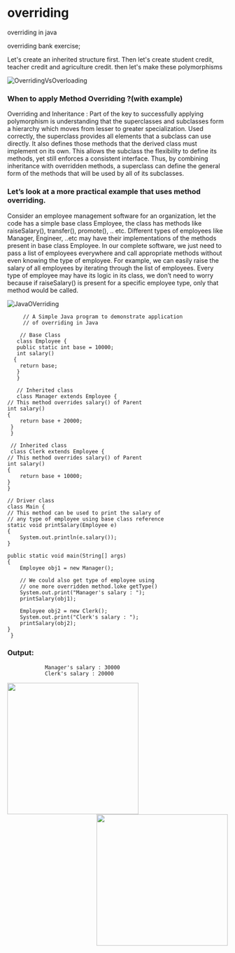# overriding
overriding in java 


overriding bank exercise; 

Let's create an inherited structure first.
Then let's create student credit, teacher credit and agriculture credit.
then let's make these polymorphisms

![OverridingVsOverloading](https://user-images.githubusercontent.com/75886362/194964286-980b91bf-ef29-479a-b416-315b5c4e31bb.png)


### When to apply Method Overriding ?(with example)

Overriding and Inheritance : Part of the key to successfully applying polymorphism is understanding that the superclasses and subclasses form a hierarchy which moves from lesser to greater specialization. Used correctly, the superclass provides all elements that a subclass can use directly. It also defines those methods that the derived class must implement on its own. This allows the subclass the flexibility to define its methods, yet still enforces a consistent interface. Thus, by combining inheritance with overridden methods, a superclass can define the general form of the methods that will be used by all of its subclasses.



### Let’s look at a more practical example that uses method overriding.
Consider an employee management software for an organization, let the code has a simple base class Employee, the class has methods like raiseSalary(), transfer(), promote(), .. etc. Different types of employees like Manager, Engineer, ..etc may have their implementations of the methods present in base class Employee. In our complete software, we just need to pass a list of employees everywhere and call appropriate methods without even knowing the type of employee. For example, we can easily raise the salary of all employees by iterating through the list of employees. Every type of employee may have its logic in its class, we don’t need to worry because if raiseSalary() is present for a specific employee type, only that method would be called.


![JavaOVerriding](https://user-images.githubusercontent.com/75886362/194964551-624f0116-ae4f-4ca3-86b9-dd4281a7f995.jpg)


         // A Simple Java program to demonstrate application 
         // of overriding in Java 
  
        // Base Class 
       class Employee { 
       public static int base = 10000; 
       int salary() 
      { 
        return base; 
       } 
       } 
  
       // Inherited class 
       class Manager extends Employee { 
    // This method overrides salary() of Parent 
    int salary() 
    { 
        return base + 20000; 
     } 
     } 
  
     // Inherited class 
     class Clerk extends Employee { 
    // This method overrides salary() of Parent 
    int salary() 
    { 
        return base + 10000; 
    } 
    } 
  
    // Driver class 
    class Main { 
    // This method can be used to print the salary of 
    // any type of employee using base class reference 
    static void printSalary(Employee e) 
    { 
        System.out.println(e.salary()); 
    } 
  
    public static void main(String[] args) 
    { 
        Employee obj1 = new Manager(); 
  
        // We could also get type of employee using 
        // one more overridden method.loke getType() 
        System.out.print("Manager's salary : "); 
        printSalary(obj1); 
  
        Employee obj2 = new Clerk(); 
        System.out.print("Clerk's salary : "); 
        printSalary(obj2); 
    } 
     } 
     
     
 ### Output: 
 
                Manager's salary : 30000
                Clerk's salary : 20000



<img src="https://media.giphy.com/media/SYHz66JfYHbBtZXjHy/giphy.gif" height="300"   ><img src="https://media.giphy.com/media/HscDLzkO8EOTmgkhQP/giphy.gif"  align="right" height="300" >
